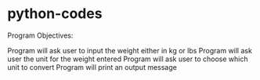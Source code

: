 # python-codes

Program Objectives:

Program will ask user to input the weight either in kg or lbs
Program will ask user the unit for the weight entered
Program will ask user to choose which unit to convert
Program will print an output message
